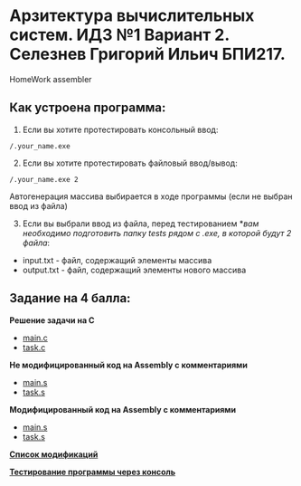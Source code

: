 # Арзитектура вычислительных систем. ИДЗ №1 Вариант 2. Селезнев Григорий Ильич БПИ217.
HomeWork assembler

## Как устроена программа:
1. Если вы хотите протестировать консольный ввод:
```
/.your_name.exe 
```
2. Если вы хотите протестировать файловый ввод/вывод:
```
/.your_name.exe 2
```
Автогенерация массива выбирается в ходе программы (если не выбран ввод из файла)

3. Если вы выбрали ввод из файла, перед тестированием **вам необходимо подготовить папку tests рядом с .exe, в которой будут 2 файла*:
* input.txt - файл,  содержащий элементы массива
* output.txt - файл, содержащий элементы нового массива

## Задание на 4 балла:
**Решение задачи на C** 
* [main.c](https://github.com/Grisha1232/ABC_HW1/blob/f542b608b7c37298f6263707242377c0741eb155/Code%20C/main.c)
* [task.c](https://github.com/Grisha1232/ABC_HW1/blob/f542b608b7c37298f6263707242377c0741eb155/Code%20C/MakeB.c)

**Не модифицированный код на Assembly с комментариями**
* [main.s](https://github.com/Grisha1232/ABC_HW1/blob/e89caab8dc8a15d51fdd36d5f4ace083e2b04bff/Assembler%20non%20mod/main.s)
* [task.s](https://github.com/Grisha1232/ABC_HW1/blob/e89caab8dc8a15d51fdd36d5f4ace083e2b04bff/Assembler%20non%20mod/MakeB.s)

**Модифицированный код на Assembly с комментариями**
* [main.s](https://github.com/Grisha1232/ABC_HW1/blob/8d450683e05496c9b232887114519fa149bd5692/Assembler%20mod/main.s)
* [task.s](https://github.com/Grisha1232/ABC_HW1/blob/8d450683e05496c9b232887114519fa149bd5692/Assembler%20mod/MakeB.s)

**[Список модификаций](https://github.com/Grisha1232/ABC_HW1/blob/0479954046a9d354ebb5a970958cc839ca8e05a4/Mod.md)**

**[Тестирование программы через консоль](https://github.com/Grisha1232/ABC_HW1/blob/11f8f2bae719ae82b6c1085f6cc74448fef6fdb6/Tests.md)**
